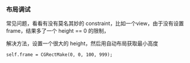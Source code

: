 ### 布局调试

常见问题，看看有没有莫名其妙的 constraint，比如一个view，由于没有设置frame，结果多了一个 height == 0 的限制，

解决方法，设置一个很大的 height，然后用自动布局获取最小高度

```
self.frame = CGRectMake(0, 0, 100, 999);
```

